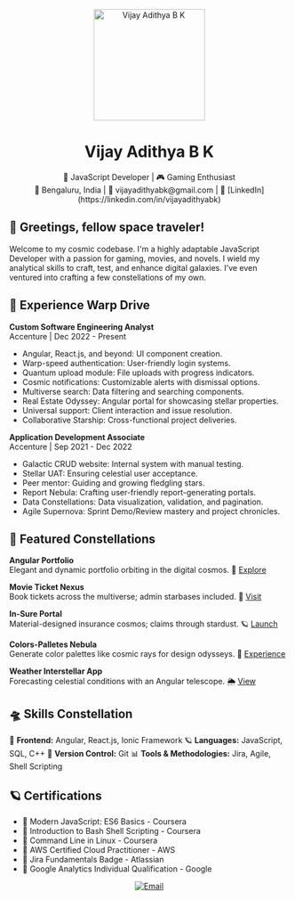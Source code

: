 <div align="center">
  <img src="https://your-image-url.com/your-image.png" alt="Vijay Adithya B K" width="200px">
  <h1>Vijay Adithya B K</h1>
  <p>🚀 JavaScript Developer | 🎮 Gaming Enthusiast<br>
  📍 Bengaluru, India | 📧 vijayadithyabk@gmail.com | 👥 [LinkedIn](https://linkedin.com/in/vijayadithyabk)</p>
</div>

## 👋 Greetings, fellow space traveler! 

Welcome to my cosmic codebase. I'm a highly adaptable JavaScript Developer with a passion for gaming, movies, and novels. I wield my analytical skills to craft, test, and enhance digital galaxies. I've even ventured into crafting a few constellations of my own.

## 🚀 Experience Warp Drive

**Custom Software Engineering Analyst**<br>
Accenture | Dec 2022 - Present

- Angular, React.js, and beyond: UI component creation.
- Warp-speed authentication: User-friendly login systems.
- Quantum upload module: File uploads with progress indicators.
- Cosmic notifications: Customizable alerts with dismissal options.
- Multiverse search: Data filtering and searching components.
- Real Estate Odyssey: Angular portal for showcasing stellar properties.
- Universal support: Client interaction and issue resolution.
- Collaborative Starship: Cross-functional project deliveries.

**Application Development Associate**<br>
Accenture | Sep 2021 - Dec 2022

- Galactic CRUD website: Internal system with manual testing.
- Stellar UAT: Ensuring celestial user acceptance.
- Peer mentor: Guiding and growing fledgling stars.
- Report Nebula: Crafting user-friendly report-generating portals.
- Data Constellations: Data visualization, validation, and pagination.
- Agile Supernova: Sprint Demo/Review mastery and project chronicles.

## 🌌 Featured Constellations

**Angular Portfolio**<br>
Elegant and dynamic portfolio orbiting in the digital cosmos.
🚀 [Explore](https://vijayadithyabk.github.io/AngularPortfolio/home)

**Movie Ticket Nexus**<br>
Book tickets across the multiverse; admin starbases included.
🌠 [Visit](https://your-movie-ticket-website.com)

**In-Sure Portal**<br>
Material-designed insurance cosmos; claims through stardust.
🪐 [Launch](https://vijayadithyabk.github.io/Insure/)

**Colors-Palletes Nebula**<br>
Generate color palettes like cosmic rays for design odysseys.
💫 [Experience](https://vijayadithyabk.github.io/Colors-Palletes/)

**Weather Interstellar App**<br>
Forecasting celestial conditions with an Angular telescope.
🌦️ [View](https://github.com/VijayAdithyaBK/WeatherApp)

## 🛸 Skills Constellation

🌌 **Frontend:** Angular, React.js, Ionic Framework
🪐 **Languages:** JavaScript, SQL, C++
🚀 **Version Control:** Git
📊 **Tools & Methodologies:** Jira, Agile, Shell Scripting

## 🪐 Certifications

- 🌟 Modern JavaScript: ES6 Basics - Coursera
- 🌟 Introduction to Bash Shell Scripting - Coursera
- 🌟 Command Line in Linux - Coursera
- 🌟 AWS Certified Cloud Practitioner - AWS
- 🌟 Jira Fundamentals Badge - Atlassian
- 🌟 Google Analytics Individual Qualification - Google

<div align="center">
  <a href="mailto:vijayadithyabk@gmail.com"><img src="https://img.shields.io/badge/Email-vijayadithyabk%40gmail.com-red?style=for-the-badge&logo=gmail" alt="Email"></a>
</div>
